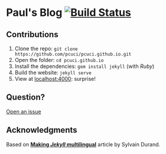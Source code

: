 # Paul's Blog [![Build Status](https://travis-ci.org/pcuci/multilingual-jekyll.svg?branch=gh-pages)](https://travis-ci.org/sylvaindurand/multilingual-jekyll)

## Contributions
1. Clone the repo: `git clone https://github.com/pcuci/pcuci.github.io.git`
2. Open the folder: `cd pcuci.github.io`
3. Install the dependencies: `gem install jekyll` (with *Ruby*)
4. Build the website: `jekyll serve`
5. View at [localhost:4000](http://localhost:4000): surprise!

## Question?
[Open an issue](https://github.com/pcuci/pcuci.github.io/issues)

## Acknowledgments
Based on [**Making *Jekyll* multilingual**](https://www.sylvaindurand.org/making-jekyll-multilingual/) article by Sylvain Durand.

